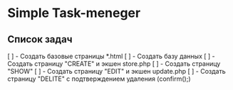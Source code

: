 # Simple Task-meneger

## Список задач
[ ] - Создать базовые страницы *.html
[ ] - Создать базу данных
[ ] - Создать страницу "CREATE" и экшен store.php
[ ] - Создать страницу "SHOW"
[ ] - Создать страницу "EDIT" и экшен update.php
[ ] - Создать страницу "DELITE" с подтверждением удаления (confirm();)


